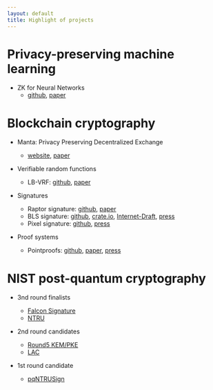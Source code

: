 ```yaml
---
layout: default
title: Highlight of projects
---
```


# Privacy-preserving machine learning
- ZK for Neural Networks
  - [github](https://github.com/UCSB-TDS/ZEN), [paper](https://eprint.iacr.org/2021/087)
  
# Blockchain cryptography
- Manta: Privacy Preserving Decentralized Exchange
  - [website](https://manta.network), [paper](https://eprint.iacr.org/2020/1607)

- Verifiable random functions
  - LB-VRF: [github](https://github.com/zhenfeizhang/lb-vrf), [paper](https://eprint.iacr.org/2020/1222)

- Signatures
  - Raptor signature: [github](https://github.com/zhenfeizhang/raptor), [paper](https://eprint.iacr.org/2018/857)
  - BLS signature: [github](https://github.com/algorand/bls_sigs_ref), [crate.io](https://crates.io/crates/bls_sigs_ref), [Internet-Draft](https://tools.ietf.org/html/draft-boneh-bls-signature-00), [press](https://www.algorand.com/resources/blog/first-release-bls-library)
  - Pixel signature: [github](https://github.com/algorand/pixel), [press](https://medium.com/algorand/digital-signatures-for-blockchains-5820e15fbe95)

- Proof systems
  - Pointproofs: [github](https://github.com/algorand/pointproofs), [paper](https://eprint.iacr.org/2020/419), [press](https://www.algorand.com/resources/blog/pointproofs)

# NIST post-quantum cryptography
- 3nd round finalists
  - [Falcon Signature](https://falcon-sign.info/)
  - [NTRU](https://ntru.org)

- 2nd round candidates
  - [Round5 KEM/PKE](https://round5.org/)
  - [LAC](https://eprint.iacr.org/2018/1009.pdf)

- 1st round candidate
  - [pqNTRUSign](https://eprint.iacr.org/2019/1301)
